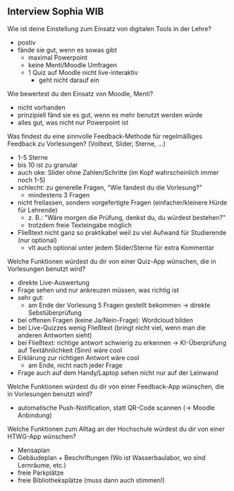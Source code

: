 ## Interview Sophia WIB

Wie ist deine Einstellung zum Einsatz von digitalen Tools in der Lehre?
- postiv
- fände sie gut, wenn es sowas gibt
  - maximal Powerpoint
  - keine Menti/Moodle Umfragen
  - 1 Quiz auf Moodle nicht live-interaktiv
    - geht nicht darauf ein

Wie bewertest du den Einsatz von Moodle, Menti?
- nicht vorhanden
- prinzipiell fänd sie es gut, wenn es mehr benutzt werden würde
- alles gut, was nicht nur Powerpoint ist

Was findest du eine sinnvolle Feedback-Methode für regelmäßiges Feedback zu Vorlesungen? (Volltext, Slider, Sterne, ...)
- 1-5 Sterne
- bis 10 ist zu granular
- auch oke: Slider ohne Zahlen/Schritte (im Kopf wahrscheinlich immer noch 1-5)
- schlecht: zu generelle Fragen, "Wie fandest du die Vorlesung?"
  - mindestens 3 Fragen
- nicht freilassen, sondern vorgefertigte Fragen (einfacher/kleinere Hürde für Lehrende)
  - z. B.: "Wäre morgen die Prüfung, denkst du, du würdest bestehen?"
  - trotzdem freie Texteingabe möglich
- Fließtext nicht ganz so praktikabel weil zu viel Aufwand für Studierende (nur optional)
  - vlt auch optional unter jedem Slider/Sterne für extra Kommentar

Welche Funktionen würdest du dir von einer Quiz-App wünschen, die in Vorlesungen benutzt wird?
- direkte Live-Auswertung
- Frage sehen und nur ankreuzen müssen, was richtig ist
- sehr gut:
  - am Ende der Vorlesung 5 Fragen gestellt bekommen → direkte Sebstüberprüfung
- bei offenen Fragen (keine Ja/Nein-Frage): Wordcloud bilden
- bei Live-Quizzes wenig Fließtext (bringt nicht viel, wenn man die anderen Antworten sieht)
- bei Fließtext: richtige antwort schwierig zu erkennen → KI-Überprüfung auf Textähnlichkeit (Sinn) wäre cool
- Erklärung zur richtigen Antwort wäre cool
  - am Ende, nicht nach jeder Frage
- Frage auch auf dem Handy/Laptop sehen nicht nur auf der Leinwand

Welche Funktionen würdest du dir von einer Feedback-App wünschen, die in Vorlesungen benutzt wird?
- automatische Push-Notification, statt QR-Code scannen (→ Moodle Anbindung)

Welche Funktionen zum Alltag an der Hochschule würdest du dir von einer HTWG-App wünschen?
- Mensaplan
- Gebäudeplan + Beschriftungen (Wo ist Wasserbaulabor, wo sind Lernräume, etc.)
- freie Parkplätze
- freie Bibliotheksplätze (muss dann auch stimmen!)